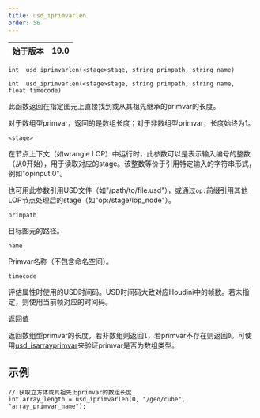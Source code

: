 ```yaml
---
title: usd_iprimvarlen
order: 56
---
```

| 始于版本 | 19.0 |
| --- | --- |

`int  usd_iprimvarlen(<stage>stage, string primpath, string name)`

`int  usd_iprimvarlen(<stage>stage, string primpath, string name, float timecode)`

此函数返回在指定图元上直接找到或从其祖先继承的primvar的长度。

对于数组型primvar，返回的是数组长度；对于非数组型primvar，长度始终为1。

`<stage>`

在节点上下文（如wrangle LOP）中运行时，此参数可以是表示输入编号的整数（从0开始），用于读取对应的stage。该整数等价于引用特定输入的字符串形式，例如"opinput:0"。

也可用此参数引用USD文件（如"/path/to/file.usd"），或通过`op:`前缀引用其他LOP节点处理后的stage（如"op:/stage/lop_node"）。

`primpath`

目标图元的路径。

`name`

Primvar名称（不包含命名空间）。

`timecode`

评估属性时使用的USD时间码。USD时间码大致对应Houdini中的帧数。若未指定，则使用当前帧对应的时间码。

返回值

返回数组型primvar的长度，若非数组则返回`1`，若primvar不存在则返回`0`。可使用[usd_isarrayprimvar](usd_isarrayprimvar.html "检查USD图元上是否存在数组型primvar。")来验证primvar是否为数组类型。

## 示例

```vex
// 获取立方体或其祖先上primvar的数组长度
int array_length = usd_iprimvarlen(0, "/geo/cube", "array_primvar_name");

```
